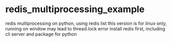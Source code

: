 # redis_multiprocessing_example
redis multiprocessing on python, using redis list
this version is for linux only, running on window may lead to thread.lock error
install redis first, including cli server and package for python
